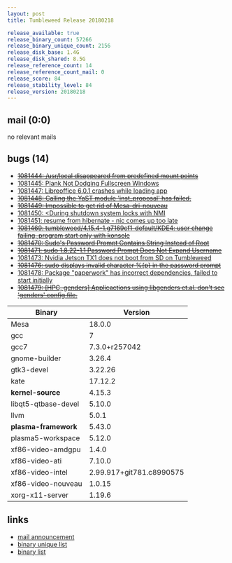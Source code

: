 ```yaml
---
layout: post
title: Tumbleweed Release 20180218

release_available: true
release_binary_count: 57266
release_binary_unique_count: 2156
release_disk_base: 1.4G
release_disk_shared: 8.5G
release_reference_count: 14
release_reference_count_mail: 0
release_score: 84
release_stability_level: 84
release_version: 20180218
---
```


## mail (0:0)

no relevant mails

## bugs (14)

<!--more-->

- ~~[1081444: /usr/local disappeared from predefined mount points](https://bugzilla.opensuse.org/show_bug.cgi?id=1081444)~~
- [1081445: Plank Not Dodging Fullscreen Windows](https://bugzilla.opensuse.org/show_bug.cgi?id=1081445)
- [1081447: Libreoffice 6.0.1 crashes while loading app](https://bugzilla.opensuse.org/show_bug.cgi?id=1081447)
- ~~[1081448: Calling the YaST module 'inst_proposal' has failed.](https://bugzilla.opensuse.org/show_bug.cgi?id=1081448)~~
- ~~[1081449: Impossible to get rid of Mesa-dri-nouveau](https://bugzilla.opensuse.org/show_bug.cgi?id=1081449)~~
- [1081450: <During shutdown system locks with NMI](https://bugzilla.opensuse.org/show_bug.cgi?id=1081450)
- [1081451: resume from hibernate - nic comes up too late](https://bugzilla.opensuse.org/show_bug.cgi?id=1081451)
- ~~[1081469: tumbleweed/4.15.4-1.g7169cf1-default/KDE4: user change failing, program start only with konsole](https://bugzilla.opensuse.org/show_bug.cgi?id=1081469)~~
- ~~[1081470: Sudo's Password Prompt Contains String Instead of Root](https://bugzilla.opensuse.org/show_bug.cgi?id=1081470)~~
- ~~[1081471: sudo 1.8.22-1.1 Password Prompt Does Not Expand Username](https://bugzilla.opensuse.org/show_bug.cgi?id=1081471)~~
- [1081473: Nvidia Jetson TX1 does not boot from SD on Tumbleweed](https://bugzilla.opensuse.org/show_bug.cgi?id=1081473)
- ~~[1081476: sudo displays invalid character %{p} in the password prompt](https://bugzilla.opensuse.org/show_bug.cgi?id=1081476)~~
- [1081478: Package "paperwork" has incorrect dependencies, failed to start initially](https://bugzilla.opensuse.org/show_bug.cgi?id=1081478)
- ~~[1081479: [HPC, genders] Applicactions using libgenders et.al. don't see 'genders' config file.](https://bugzilla.opensuse.org/show_bug.cgi?id=1081479)~~

Binary | Version
--- | ---
Mesa | 18.0.0
gcc | 7
gcc7 | 7.3.0+r257042
gnome-builder | 3.26.4
gtk3-devel | 3.22.26
kate | 17.12.2
**kernel-source** | 4.15.3
libqt5-qtbase-devel | 5.10.0
llvm | 5.0.1
**plasma-framework** | 5.43.0
plasma5-workspace | 5.12.0
xf86-video-amdgpu | 1.4.0
xf86-video-ati | 7.10.0
xf86-video-intel | 2.99.917+git781.c8990575
xf86-video-nouveau | 1.0.15
xorg-x11-server | 1.19.6

## links

- [mail announcement](https://lists.opensuse.org/opensuse-factory/2018-02/msg00711.html)
- [binary unique list](http://download.tumbleweed.boombatower.com/20180218/rpm.unique.list)
- [binary list](http://download.tumbleweed.boombatower.com/20180218/rpm.list)

